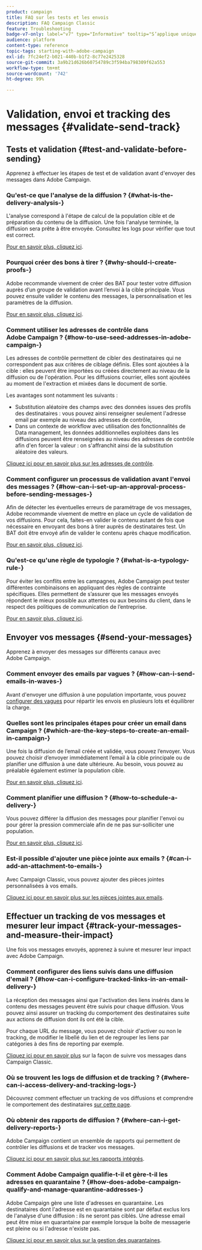```yaml
---
product: campaign
title: FAQ sur les tests et les envois
description: FAQ Campaign Classic
feature: Troubleshooting
badge-v7-only: label="v7" type="Informative" tooltip="S’applique uniquement à Campaign Classic v7"
audience: platform
content-type: reference
topic-tags: starting-with-adobe-campaign
exl-id: 7fc24ef2-b021-440b-b1f2-8c77e2425328
source-git-commit: 3a9b21d626b60754789c3f594ba798309f62a553
workflow-type: tm+mt
source-wordcount: '742'
ht-degree: 99%

---
```


# Validation, envoi et tracking des messages {#validate-send-track}



## Tests et validation {#test-and-validate-before-sending}

Apprenez à effectuer les étapes de test et de validation avant d&#39;envoyer des messages dans Adobe Campaign.

### Qu&#39;est-ce que l&#39;analyse de la diffusion ? {#what-is-the-delivery-analysis-}

L&#39;analyse correspond à l&#39;étape de calcul de la population cible et de préparation du contenu de la diffusion. Une fois l&#39;analyse terminée, la diffusion sera prête à être envoyée. Consultez les logs pour vérifier que tout est correct.

[Pour en savoir plus, cliquez ici](../../delivery/using/steps-validating-the-delivery.md).

### Pourquoi créer des bons à tirer ? {#why-should-i-create-proofs-}

Adobe recommande vivement de créer des BAT pour tester votre diffusion auprès d’un groupe de validation avant l’envoi à la cible principale. Vous pouvez ensuite valider le contenu des messages, la personnalisation et les paramètres de la diffusion.

[Pour en savoir plus, cliquez ici](../../delivery/using/steps-validating-the-delivery.md#sending-a-proof).

### Comment utiliser les adresses de contrôle dans Adobe Campaign ? {#how-to-use-seed-addresses-in-adobe-campaign-}

Les adresses de contrôle permettent de cibler des destinataires qui ne correspondent pas aux critères de ciblage définis. Elles sont ajoutées à la cible : elles peuvent être importées ou créées directement au niveau de la diffusion ou de l&#39;opération. Pour les diffusions courrier, elles sont ajoutées au moment de l&#39;extraction et mixées dans le document de sortie.

Les avantages sont notamment les suivants :

* Substitution aléatoire des champs avec des données issues des profils des destinataires : vous pouvez ainsi renseigner seulement l&#39;adresse email par exemple au niveau des adresses de contrôle,
* Dans un contexte de workflow avec utilisation des fonctionnalités de Data management, les données additionnelles exploitées dans les diffusions peuvent être renseignées au niveau des adresses de contrôle afin d&#39;en forcer la valeur : on s&#39;affranchit ainsi de la substitution aléatoire des valeurs.

[Cliquez ici pour en savoir plus sur les adresses de contrôle](../../delivery/using/about-seed-addresses.md).

### Comment configurer un processus de validation avant l&#39;envoi des messages ? {#how-can-i-set-up-an-approval-process-before-sending-messages-}

Afin de détecter les éventuelles erreurs de paramétrage de vos messages, Adobe recommande vivement de mettre en place un cycle de validation de vos diffusions. Pour cela, faites-en valider le contenu autant de fois que nécessaire en envoyant des bons à tirer auprès de destinataires test. Un BAT doit être envoyé afin de valider le contenu après chaque modification.

[Pour en savoir plus, cliquez ici](../../delivery/using/steps-validating-the-delivery.md#sending-a-proof).

### Qu&#39;est-ce qu&#39;une règle de typologie ? {#what-is-a-typology-rule-}

Pour éviter les conflits entre les campagnes, Adobe Campaign peut tester différentes combinaisons en appliquant des règles de contrainte spécifiques. Elles permettent de s’assurer que les messages envoyés répondent le mieux possible aux attentes ou aux besoins du client, dans le respect des politiques de communication de l’entreprise.

[Pour en savoir plus, cliquez ici](../../campaign-opt/using/about-campaign-typologies.md).

## Envoyer vos messages {#send-your-messages}

Apprenez à envoyer des messages sur différents canaux avec Adobe Campaign.

### Comment envoyer des emails par vagues ? {#how-can-i-send-emails-in-waves-}

Avant d&#39;envoyer une diffusion à une population importante, vous pouvez [configurer des vagues](../../delivery/using/steps-sending-the-delivery.md#sending-using-multiple-waves) pour répartir les envois en plusieurs lots et équilibrer la charge.

### Quelles sont les principales étapes pour créer un email dans Campaign ? {#which-are-the-key-steps-to-create-an-email-in-campaign-}

Une fois la diffusion de l’email créée et validée, vous pouvez l’envoyer. Vous pouvez choisir d’envoyer immédiatement l’email à la cible principale ou de planifier une diffusion à une date ultérieure. Au besoin, vous pouvez au préalable également estimer la population cible.

[Pour en savoir plus, cliquez ici](../../delivery/using/steps-validating-the-delivery.md#sending-a-proof).

### Comment planifier une diffusion ? {#how-to-schedule-a-delivery-}

Vous pouvez différer la diffusion des messages pour planifier l&#39;envoi ou pour gérer la pression commerciale afin de ne pas sur-solliciter une population.

[Pour en savoir plus, cliquez ici](../../delivery/using/steps-sending-the-delivery.md#scheduling-the-delivery-sending).

### Est-il possible d&#39;ajouter une pièce jointe aux emails ? {#can-i-add-an-attachment-to-emails-}

Avec Campaign Classic, vous pouvez ajouter des pièces jointes personnalisées à vos emails.

[Cliquez ici pour en savoir plus sur les pièces jointes aux emails](../../delivery/using/attaching-files.md).

## Effectuer un tracking de vos messages et mesurer leur impact {#track-your-messages-and-measure-their-impact}

Une fois vos messages envoyés, apprenez à suivre et mesurer leur impact avec Adobe Campaign.

### Comment configurer des liens suivis dans une diffusion d&#39;email ? {#how-can-i-configure-tracked-links-in-an-email-delivery-}

La réception des messages ainsi que l&#39;activation des liens insérés dans le contenu des messages peuvent être suivis pour chaque diffusion. Vous pouvez ainsi assurer un tracking du comportement des destinataires suite aux actions de diffusion dont ils ont été la cible.

Pour chaque URL du message, vous pouvez choisir d&#39;activer ou non le tracking, de modifier le libellé du lien et de regrouper les liens par catégories à des fins de reporting par exemple.

[Cliquez ici pour en savoir plus](../../delivery/using/about-message-tracking.md) sur la façon de suivre vos messages dans Campaign Classic.

### Où se trouvent les logs de diffusion et de tracking ? {#where-can-i-access-delivery-and-tracking-logs-}

Découvrez comment effectuer un tracking de vos diffusions et comprendre le comportement des destinataires [sur cette page](../../delivery/using/delivery-dashboard.md).

### Où obtenir des rapports de diffusion ? {#where-can-i-get-delivery-reports-}

Adobe Campaign contient un ensemble de rapports qui permettent de contrôler les diffusions et de tracker vos messages.

[Cliquez ici pour en savoir plus sur les rapports intégrés](../../reporting/using/delivery-reports.md).

### Comment Adobe Campaign qualifie-t-il et gère-t-il les adresses en quarantaine ? {#how-does-adobe-campaign-qualify-and-manage-quarantine-addresses-}

Adobe Campaign gère une liste d&#39;adresses en quarantaine. Les destinataires dont l&#39;adresse est en quarantaine sont par défaut exclus lors de l&#39;analyse d&#39;une diffusion : ils ne seront pas ciblés. Une adresse email peut être mise en quarantaine par exemple lorsque la boîte de messagerie est pleine ou si l&#39;adresse n&#39;existe pas.

[Cliquez ici pour en savoir plus sur la gestion des quarantaines](../../delivery/using/understanding-quarantine-management.md).
